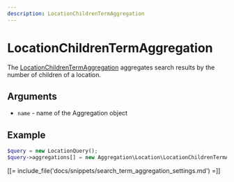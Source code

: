 ```yaml
---
description: LocationChildrenTermAggregation
---
```


# LocationChildrenTermAggregation

The [LocationChildrenTermAggregation](/api/php_api/php_api_reference/classes/Ibexa-Contracts-Core-Repository-Values-Content-Query-Aggregation-Location-LocationChildrenTermAggregation.html) aggregates search results by the number of children of a location.

## Arguments

- `name` - name of the Aggregation object

## Example

``` php
$query = new LocationQuery();
$query->aggregations[] = new Aggregation\Location\LocationChildrenTermAggregation('location_children');
```

[[= include_file('docs/snippets/search_term_aggregation_settings.md') =]]
